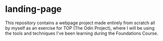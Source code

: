 # landing-page

This repository contains a webpage project made entirely from scratch all by myself as an exercise for TOP (The Odin Project), where I will be using the tools and techniques I've been learning during the Foundations Course.